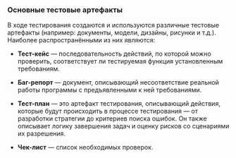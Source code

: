 <h3 id="основные-тестовые-артефакты">Основные тестовые артефакты</h3>

В ходе тестирования создаются и используются различные тестовые артефакты (например: документы, модели, дизайны, рисунки и т.д.). Наиболее распространёнными из них являются:

- **Тест-кейс** — последовательность действий, по которой можно проверить, соответствует ли тестируемая функция установленным требованиям.

- **Баг-репорт** — документ, описывающий несоответствие реальной работы программы с предъявленными к ней требованиями.

- **Тест-план** — это артефакт тестирования, описывающий действия, которые будут происходить в процессе тестирования — от разработки стратегии до критериев поиска ошибок. Он также описывает логику завершения задач и оценку рисков со сценариями их разрешения.

- **Чек-лист** — список необходимых проверок.
